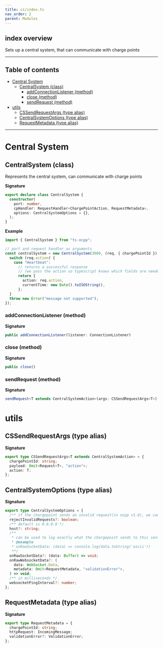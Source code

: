 ```yaml
---
title: cs/index.ts
nav_order: 2
parent: Modules
---
```


## index overview

Sets up a central system, that can communicate with charge points

---

<h2 class="text-delta">Table of contents</h2>

- [Central System](#central-system)
  - [CentralSystem (class)](#centralsystem-class)
    - [addConnectionListener (method)](#addconnectionlistener-method)
    - [close (method)](#close-method)
    - [sendRequest (method)](#sendrequest-method)
- [utils](#utils)
  - [CSSendRequestArgs (type alias)](#cssendrequestargs-type-alias)
  - [CentralSystemOptions (type alias)](#centralsystemoptions-type-alias)
  - [RequestMetadata (type alias)](#requestmetadata-type-alias)

---

# Central System

## CentralSystem (class)

Represents the central system, can communicate with charge points

**Signature**

```ts
export declare class CentralSystem {
  constructor(
    port: number,
    cpHandler: RequestHandler<ChargePointAction, RequestMetadata>,
    options: CentralSystemOptions = {},
  );
}
```

**Example**

```ts
import { CentralSystem } from "ts-ocpp";

// port and request handler as arguments
const centralSystem = new CentralSystem(3000, (req, { chargePointId }) => {
  switch (req.action) {
    case "Heartbeat":
      // returns a successful response
      // (we pass the action so typescript knows which fields are needed)
      return {
        action: req.action,
        currentTime: new Date().toISOString(),
      };
  }
  throw new Error("message not supported");
});
```

### addConnectionListener (method)

**Signature**

```ts
public addConnectionListener(listener: ConnectionListener)
```

### close (method)

**Signature**

```ts
public close()
```

### sendRequest (method)

**Signature**

```ts
sendRequest<T extends CentralSystemAction>(args: CSSendRequestArgs<T>): EitherAsync<OCPPRequestError, Response<T>>
```

# utils

## CSSendRequestArgs (type alias)

**Signature**

```ts
export type CSSendRequestArgs<T extends CentralSystemAction> = {
  chargePointId: string;
  payload: Omit<Request<T>, "action">;
  action: T;
};
```

## CentralSystemOptions (type alias)

**Signature**

```ts
export type CentralSystemOptions = {
  /** if the chargepoint sends an invalid request(in ocpp v1.6), we can still forward it to the handler */
  rejectInvalidRequests?: boolean;
  /** default is 0.0.0.0 */
  host?: string;
  /**
   * can be used to log exactly what the chargepoint sends to this central system without any processing
   * @example
   * onRawSocketData: (data) => console.log(data.toString('ascii'))
   **/
  onRawSocketData?: (data: Buffer) => void;
  onRawWebsocketData?: (
    data: WebSocket.Data,
    metadata: Omit<RequestMetadata, "validationError">,
  ) => void;
  /** in milliseconds */
  websocketPingInterval?: number;
};
```

## RequestMetadata (type alias)

**Signature**

```ts
export type RequestMetadata = {
  chargePointId: string;
  httpRequest: IncomingMessage;
  validationError?: ValidationError;
};
```

